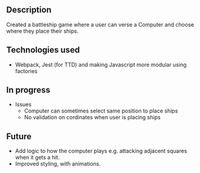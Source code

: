 ## Description

Created a battleship game where a user can verse a Computer and choose where they place their ships.

## Technologies used

* Webpack, Jest (for TTD) and making Javascript more modular using factories

## In progress

* Issues
  * Computer can sometimes select same position to place ships
  * No validation on cordinates when user is placing ships
  
## Future

* Add logic to how the computer plays e.g. attacking adjacent squares when it gets a hit.
* Improved styling, with animations.

